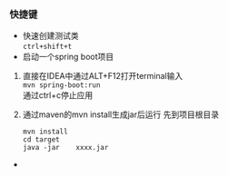 ### 快捷键
- 快速创建测试类  
`ctrl+shift+t`
- 启动一个spring boot项目  
 1. 直接在IDEA中通过ALT+F12打开terminal输入  
 `mvn spring-boot:run`  
 通过ctrl+c停止应用

 2. 通过maven的mvn install生成jar后运行
    先到项目根目录
    ```
    mvn install
    cd target
    java -jar    xxxx.jar
    ```
-
